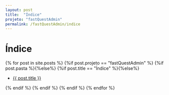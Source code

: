 ```yaml
---
layout: post
title:  "Índice"
projeto: "fastQuestAdmin"
permalink: /fastQuestAdmin/indice
---
```

# Índice

<div class="row">    
    {% for post in site.posts %}
        {%if post.projeto == "fastQuestAdmin" %}            
            {%if post.pasta %}{%else%}
                {%if post.title == "Índice" %}{%else%}
                    <ul  class="4u 6u$(small)">
                        <li>
                            <a href="{{ site.baseurl}}{{ post.url}}">{{ post.title }}</a>  
                        </li>
                    </ul>
                {% endif %}
            {% endif %}
        {% endif %}
    {% endfor %}    
</div>           